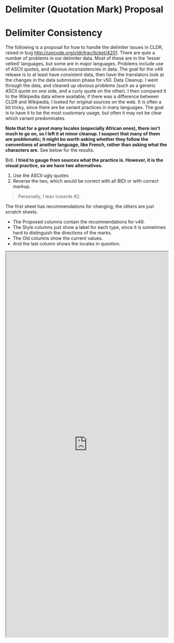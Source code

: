 # Delimiter (Quotation Mark) Proposal

# Delimiter Consistency

The following is a proposal for how to handle the delimiter issues in CLDR,
raised in bug <http://unicode.org/cldr/trac/ticket/4201>.
There are qute a number of problems in our delimiter data. Most of these are in
the ‘lesser vetted’ languages, but some are in major languages. Problems include
use of ASCII quotes, and obvious inconsistencies in data.
The goal for the v49 release is to at least have consistent data, then have the
translators look at the changes in the data submission phase for v50.
Data Cleanup. I went through the data, and cleaned up obvious problems (such as
a generic ASCII quote on one side, and a curly quote on the other). I then
compared it to the Wikipedia data where available; if there was a difference
between CLDR and Wikipedia, I looked for original sources on the web. It is
often a bit tricky, since there are be variant practices in many languages. The
goal is to have it to be the most customary usage, but often it may not be clear
which variant predominates.

**Note that for a great many locales (especially African ones), there isn’t much
to go on, so I left it at minor cleanup. I suspect that many of them are
problematic; it might be worth asking whether they follow the conventions of
another language, like French, rather than asking what the characters are.** See
below for the results.

Bidi. **I tried to gauge from sources what the practice is. However, it is the
visual practice, so we have two alternatives.**

1.  Use the ASCII ugly quotes
2.  Reverse the two, which would be correct with all BIDI or with correct
    markup.

> Personally, I lean towards #2.

The first sheet has recommendations for changing; the others are just scratch
sheets.

*   The Proposed columns contain the recommendations for v49.
*   The Style columns just show a label for each type, since it is sometimes
    hard to distinguish the directions of the marks.
*   The Old columns show the current values.
*   And the last column shows the locales in question.

**<iframe
src="https://spreadsheets.google.com/spreadsheet/lv?chrome=false&key=0AqRLrRqNEKv-dHNzeVAxLW9XcDBIMFh4VDNXdzFpY3c&output=html&pubredirect=true&widget=true"
width="100%" height="1200" allow="fullscreen" />**
